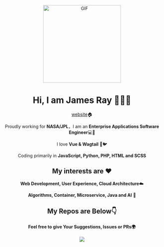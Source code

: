 <div style="text-align: center;">
<img style="text-align: center;" alt="GIF" height="250px" src="https://media.giphy.com/media/du3J3cXyzhj75IOgvA/giphy.gif" />

# Hi, I am James Ray 👨🏻‍💻

[website](https://www.james.engineer)🏠 

Proudly working for **NASA/JPL**，I am an **Enterprise Applications Software Engineer**💻🚀

I love **Vue &amp; Wagtail** 💚🐦

Coding primarily in **JavaScript, Python, PHP, HTML and SCSS**

## My interests are ❤️ 

**Web Development, User Experience, Cloud Architecture**☁️

**Algorithms, Container, Microservice, Java and AI** 🤖️

## My Repos are Below👇 

#### Feel free to give Your Suggestions, Issues or PRs🌍

<img  src="https://github-readme-stats.vercel.app/api?username=jamesray&show_icons=true&theme=tokyonight&icon_color=6392DF&hide=prs">

</div>

